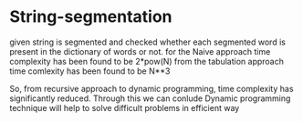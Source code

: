 # String-segmentation

given string is segmented and checked whether each segmented word is present in the dictionary of words or not. 
for the Naive approach time complexity has been found to be 2*pow(N)
from the tabulation approach time comlexity has been  found to be N**3

So, from recursive approach to dynamic programming, time complexity has significantly reduced. Through this we can conlude Dynamic programming technique will help to solve difficult problems in efficient way
